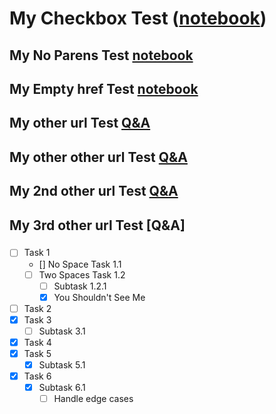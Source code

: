 # My Checkbox Test (<a href="https://github.com/microsoft/guidance/blob/main/notebooks/chat.ipynb">notebook</a>)
## My No Parens Test <a href="www.google.com">notebook</a>
## My Empty href Test <a href="">notebook</a>
## My other url Test [Q&A](https://github.com)
## My other other url Test [Q&A](https://github.com/bionicles/tree_plus)
## My 2nd other url Test [Q&A]()
## My 3rd other url Test [Q&A]
### 
- [ ] Task 1
    - [] No Space Task 1.1
    - [  ] Two Spaces Task 1.2
        - [ ] Subtask 1.2.1
        - [x] You Shouldn't See Me
- [ ] Task 2
- [x] Task 3
    - [ ] Subtask 3.1
- [x] Task 4
- [x] Task 5
    - [x] Subtask 5.1
- [X] Task 6
    - [x] Subtask 6.1
        - [   ] Handle edge cases